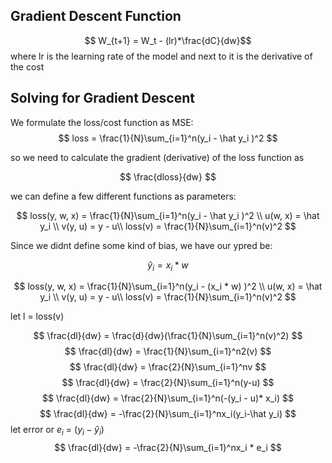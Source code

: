 
## Gradient Descent Function

$$ W_{t+1} = W_t - (lr)*\frac{dC}{dw}$$
where lr is the learning rate of the model and next to it is the derivative of the cost
## Solving for Gradient Descent

We formulate the loss/cost function as MSE:
$$ loss = \frac{1}{N}\sum_{i=1}^n(y_i - \hat y_i )^2 $$

so we need to calculate the gradient (derivative) of the loss function as

$$ \frac{dloss}{dw} $$

we can define a few different functions as parameters:

$$ loss(y, w, x) = \frac{1}{N}\sum_{i=1}^n(y_i - \hat y_i )^2 \\ u(w, x) = \hat y_i \\ v(y, u) = y - u\\ loss(v) = \frac{1}{N}\sum_{i=1}^n(v)^2  $$

Since we didnt define some kind of bias, we have our ypred be:

$$ \hat y_i = x_i * w $$

$$ loss(y, w, x) = \frac{1}{N}\sum_{i=1}^n(y_i - (x_i * w) )^2 \\ u(w, x) = \hat y_i \\ v(y, u) = y - u\\ loss(v) = \frac{1}{N}\sum_{i=1}^n(v)^2  $$

let l = loss(v)

$$ \frac{dl}{dw} = \frac{d}{dw}(\frac{1}{N}\sum_{i=1}^n(v)^2) $$
$$ \frac{dl}{dw} = \frac{1}{N}\sum_{i=1}^n2(v) $$
$$ \frac{dl}{dw} = \frac{2}{N}\sum_{i=1}^nv $$
$$ \frac{dl}{dw} = \frac{2}{N}\sum_{i=1}^n(y-u) $$
$$ \frac{dl}{dw} = \frac{2}{N}\sum_{i=1}^n(-(y_i - u)* x_i) $$
$$ \frac{dl}{dw} = -\frac{2}{N}\sum_{i=1}^nx_i(y_i-\hat y_i) $$
let error or $e_i$ = $(y_i-\hat y_i)$
$$ \frac{dl}{dw} = -\frac{2}{N}\sum_{i=1}^nx_i * e_i $$
